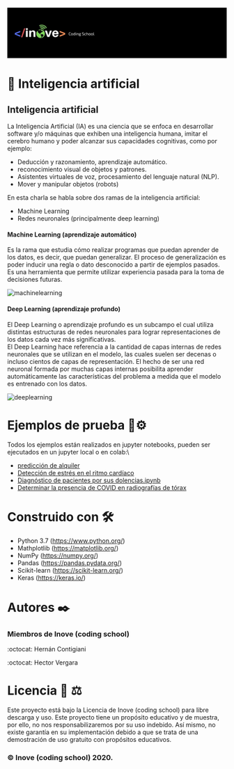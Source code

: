 ![logotipo](images/inove.jpg)
# :robot:	Inteligencia artificial
## Inteligencia artificial
La Inteligencia Artificial (IA) es una ciencia que se enfoca en desarrollar software y/o máquinas que exhiben una inteligencia humana, imitar el cerebro humano y poder alcanzar sus capacidades cognitivas, como por ejemplo:

- Deducción y razonamiento, aprendizaje automático.
- reconocimiento visual de objetos y patrones.
- Asistentes virtuales de voz, procesamiento del lenguaje natural (NLP).
- Mover y manipular objetos (robots)

En esta charla se habla sobre dos ramas de la inteligencia artificial:
- Machine Learning
- Redes neuronales (principalmente deep learning)

#### Machine Learning (aprendizaje automático)
Es la rama que estudia cómo realizar programas que puedan aprender de los datos, es decir, que puedan generalizar. El proceso de generalización es poder inducir una regla o dato desconocido a partir de ejemplos pasados. Es una herramienta que permite utilizar experiencia pasada para la toma de decisiones futuras.

![machinelearning](images/machinelarning.jpg)

#### Deep Learning (aprendizaje profundo)
El Deep Learning o aprendizaje profundo es un subcampo el cual utiliza distintas estructuras de redes neuronales para lograr representaciones de los datos cada vez más significativas.\
El Deep Learning hace referencia a la cantidad de capas internas de redes neuronales que se utilizan en el modelo, las cuales suelen ser decenas o incluso cientos de capas de representación. El hecho de ser una red neuronal formada por muchas capas internas posibilita aprender automáticamente las características del problema a medida que el modelo es entrenado con los datos.

![deeplearning](images/deeplearning.jpg)

# Ejemplos de prueba 🔧⚙️
Todos los ejemplos están realizados en jupyter notebooks, pueden ser ejecutados en un jupyter local o en colab:\
- [predicción de alquiler](https://github.com/InoveProyectos/charla_ia_ieee/blob/master/1_prediccion_alquiler.ipynb)
- [Detección de estrés en el ritmo cardíaco](https://github.com/InoveProyectos/charla_ia_ieee/blob/master/2_Clasificador_de_stress_autom%C3%A1tico_con_Machine_Learning.ipynb)
- [Diagnóstico de pacientes por sus dolencias.ipynb](https://github.com/InoveProyectos/charla_ia_ieee/blob/master/3_Predictor_de_diagn%C3%B3stico_de_un_paciente_por_sus_dolencias.ipynb)
- [Determinar la presencia de COVID en radiografías de tórax](https://github.com/InoveProyectos/charla_ia_ieee/blob/master/4_Detecci%C3%B3n_de_COVID_en_pulmones.ipynb)

# Construido con 🛠️
- Python 3.7 (https://www.python.org/)
- Mathplotlib (https://matplotlib.org/)
- NumPy (https://numpy.org/)
- Pandas (https://pandas.pydata.org/)
- Scikit-learn (https://scikit-learn.org/)
- Keras (https://keras.io/)


# Autores ✒️
### Miembros de Inove (coding school)
:octocat: Hernán Contigiani 

:octocat: Hector Vergara

# Licencia 📄 :balance_scale:
Este proyecto está bajo la Licencia de Inove (coding school) para libre descarga y uso. Este proyecto tiene un propósito educativo y de muestra, por ello, no nos responsabilizaremos por su uso indebido. Así mismo, no existe garantía en su implementación debido a que se trata de una demostración de uso gratuito con propósitos educativos. 
### :copyright: Inove (coding school) 2020.


